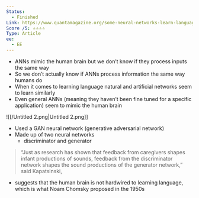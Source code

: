 ```yaml
---
Status:
  - Finished
Link: https://www.quantamagazine.org/some-neural-networks-learn-language-like-humans-20230522/
Score /5: ⭐️⭐️⭐️⭐️
Type: Article
ee:
  - EE
---
```

- ANNs mimic the human brain but we don’t know if they process inputs the same way
- So we don’t actually know if ANNs process information the same way humans do
- When it comes to learning language natural and artificial networks seem to learn similarly
- Even general ANNs (meaning they haven’t been fine tuned for a specific application) seem to mimic the human brain

![[/Untitled 2.png|Untitled 2.png]]

- Used a GAN neural network (generative adversarial network)
- Made up of two neural networks
    - discriminator and generator

> “Just as research has shown that feedback from caregivers shapes infant productions of sounds, feedback from the discriminator network shapes the sound productions of the generator network,” said Kapatsinski,

- suggests that the human brain is not hardwired to learning language, which is what Noam Chomsky proposed in the 1950s